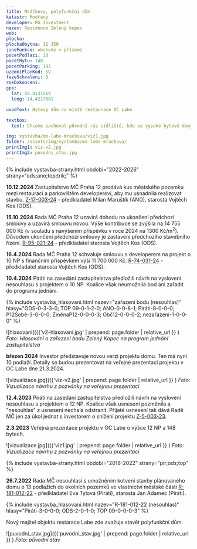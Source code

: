 ```yaml
---
title: Mráčkova, polyfunkční dům
katastr: Modřany
developer: RG Investment
nazev: Rezidence Zelený kopec
web: 
plocha:
plochaObytna: 11 350
jineFunkce: obchody v přízemí
pocetPodlazi: 10
pocetBytu: 148
pocetParking: 193
uzemniPlanKod: SV
fazeSchvaleni: 5
rokDokonceni: 
gps:
  lat: 50.0131569
  long: 14.4217681

uvodText: Bytový dům na místě restaurace OC Labe

textbox:
  text: Chceme zachovat původní ráz sídliště, kde se vysoké bytové domy střídají s nízkými budovami občanské vybavenosti. V celém parteru, který sousedí s náměstíčkem a obchodní pasáži, požadujeme zachovat obchody a služby, tedy nebytovou funkci, kterou požaduje i územní plán (SV). Po vzoru územní studie okolí stanice metra Libuš a tam stojícímu OC Obzor, bychom akceptovali výšku do 4 pater. Parkování jen v podzemních garážích.

img: vystavba/mo-labe-mrackova/viz1.jpg
folder: /assets/img/vystavba/mo-labe-mrackova/
printImg1: viz-v2.jpg
printImg2: puvodni_stav.jpg
---
```


{% include vystavba-strany.html obdobi="2022-2026" strany="ods;ano;top;trik;" %}

**10.12.2024** Zastupitelstvo MČ Praha 12 prodává kus městského pozemku mezi restaurací a parkovištěm developerovi, aby mu usnadnila realizovat stavbu. [Z-17-003-24](https://www.praha12.cz/assets/File.ashx?id_org=80112&id_dokumenty=109438) - předkladatel Milan Maruštík (ANO), starosta Vojtěch Kos (ODS).

**15.10.2024** Rada MČ Praha 12 uzavírá dohodu na ukončení předchozí smlouvy a uzavírá smlouvu novou. Výše kontribuce se zvýšila na 14 755 000 Kč (v souladu s navýšením příspěvku v roce 2024 na 1300 Kč/m<sup>2</sup>). Důvodem ukončení předchozí smlouvy je zastavení předchozího stavebního řízení. [R-95-021-24](https://www.praha12.cz/assets/File.ashx?id_org=80112&id_dokumenty=108254) - předkladatel starosta Vojtěch Kos (ODS).

**16.4.2024** Rada MČ Praha 12 schvaluje smlouvu s developerem na projekt o 10 NP s finančním příspěvkem výši 11 700 000 Kč. [R-74-031-24](https://www.praha12.cz/assets/File.ashx?id_org=80112&id_dokumenty=104499) - předkladatel starosta Vojtěch Kos (ODS).

**10.4.2024** Piráti na zasedání zastupitelstva předložili návrh na vyslovení nesouhlasu s projektem o 10 NP. Koalice však neumožnila bod ani zařadit do programu jednání.

{% include vystavba_hlasovani.html nazev="zařazení bodu (nesouhlas)" hlasy="ODS-0-3-3-0; TOP 09-0-1-2-0; ANO-0-0-8-1; Piráti-8-0-0-0; P12Sobě-3-0-0-0; ZměnaP12-0-0-0-3; Obč12-0-0-0-2; nezařazení-1-0-0-0" %}

![hlasovani]({{'v2-hlasovani.jpg' | prepend: page.folder | relative_url }} )
_Foto: Hlasování o zařazení bodu Zelený Kopec na program jednání zastupitelstva_

**březen 2024** Investor představuje novou verzi projektu domu. Ten má nyní 10 podlaží. Detaily se budou prezentovat na veřejné prezentaci projektu v OC Labe dne 21.3.2024.

![vizualizace.jpg]({{'viz-v2.jpg' | prepend: page.folder | relative_url }} )
_Foto: Vizualizace návrhu z pozvánky na veřejnou prezentaci_

**12.4.2023** Piráti na zasedání zastupitelstva předložili návrh na vyslovení nesouhlasu s projektem o 12 NP. Koalice však usnesení pozměnila a "nesouhlas" z usnesení nechala odstranit. Přijaté usnesení tak dává Radě MČ jen za úkol jednat s investorem o snížení projektu [Z-5-003-23](https://www.praha12.cz/assets/File.ashx?id_org=80112&id_dokumenty=96778).

**2.3.2023** Veřejná prezentace projektu v OC Labe o výšce 12 NP a 148 bytech.

![vizualizace.jpg]({{'viz1.jpg' | prepend: page.folder | relative_url }} )
_Foto: Vizualizace návrhu z pozvánky na veřejnou prezentaci_

{% include vystavba-strany.html obdobi="2018-2022" strany="pir;ods;top" %}

**26.7.2022** Rada MČ nesouhlasí s umožněním kotvení stavby plánovaného domu o 13 podlažích do okolních pozemků ve vlastnictví městské části [R-181-012-22](https://www.praha12.cz/assets/File.ashx?id_org=80112&id_dokumenty=91794) - předkladatel Eva Tylová (Piráti), starosta Jan Adamec (Piráti).

{% include vystavba_hlasovani.html nazev="R-181-012-22 (nesouhlas)" hlasy="Piráti-3-0-0-0; ODS-2-0-1-0; TOP 09-0-0-0-3" %}

Nový majitel objektu restarace Labe zde zvažuje stavět polyfunkční dům.

![puvodni_stav.jpg]({{'puvodni_stav.jpg' | prepend: page.folder | relative_url }} )
_Foto: původní stav_
